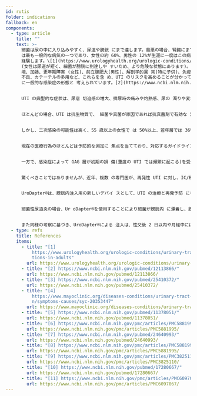 ```yaml
---
id: rutis
folder: indications
fallback: en
components:
  - type: article
    title: ""
    text: >-
      細菌は尿の中に入り込みやすく、尿道や膀胱 にまで達します。最悪の場合、腎臓にまで到 達することもあります。尿路感染症(UTI)
      は最も一般的な病気の一つであり、女性の約 60%、男性の 12%が生涯に一度はこの病気を
      経験します。\[1](https://www.urologyhealth.org/urologic-conditions/urinary-tract-infections-in-adults)
      (女性は尿道が短く、細菌が膀胱に到達しや すいため、より危険な状態にあります)。遺 伝(個人的な感受性)、性交時の不衛生な環
      境、加齢、更年期障害 (女性)、前立腺肥大(男性)、解剖学的異 常(特に子供)、免疫力の低下 (他の疾患による)、糖尿病のコントロール
      不良、カテーテルの多用など、これらを含 め、UTI のリスクを高めることが分かってい るいくつかの要因があります。UTI は二番目
      に一般的な感染症の形態と 考えられています。[2](https://www.ncbi.nlm.nih.gov/pubmed/12113866/)


      UTI の典型的な症状は、尿意 切迫感の増大、排尿時の痛みや灼熱感、尿の 濁りや変な臭い、尿に血が混じる、骨 盤の痛み(女性)などです。


      ほとんどの場合、UTI は抗生物質で、 細菌や真菌が原因であれば抗真菌剤で有効な 治療ができます。


      しかし、二次感染の可能性は高く、55 歳以上の女性で は 50%以上、若年層では 36%に上ります 。[3](https://www.ncbi.nlm.nih.gov/pubmed/25410372/) 再発性 UTI とは、12 ヶ月の間に 3 回以上、も しくは 6 ヶ月の間に 2 回の感染が認められる 状態です。


      現在の医療行為のほとんどは予防的な測定に 焦点を当てており、対応するガイドラインは 多くのインターネットの サイトに掲載されています。\[4](https://www.mayoclinic.org/diseases- conditions/urinary-tract-infection/symptoms- causes/syc-20353447)


      一方で、感染症によって GAG 層が初期の損 傷(重度の UTI では頻繁に起こる)を受ける ことにより、細菌が持続し、さらに感染症を 引き起こすことも想定されます。また、UTI の繰り返しが IC/BPS の原因の一つ であるという説もあります。[5](https://www.ncbi.nlm.nih.gov/pubmed/11378051/)


      驚くべきことではありませんが、近年、複数 の専門医が、再発性 UTI に対し、IC/BPS と同様の治療 法を提案し、GAG 層の完全性を回復させてい ます。これは膀胱注入法によって効果的に行 われています。 IC/BPS\[6](https://www.ncbi.nlm.nih.gov/pmc/articles/PMC5881 995/) の場合と同じ薬剤、すなわちヒア ルロン酸、コンドロイチン硫酸(ヨーロッパ )[7](https://www.ncbi.nlm.nih.gov/pubmed/24640993/)、ヘパリン(米国)\[8](https://www.ncbi.nlm.nih.gov/pmc/articles/PMC5881 995/) が使用されてい ます。一部の泌尿器科医は、膀胱内治療によ る GAG 層の補充に、再発性 UTI を予防する可 能性があることを示唆しています。\[9](https://www.ncbi.nlm.nih.gov/pmc/articles/PMC3825 110/)、[10](https://www.ncbi.nlm.nih.gov/pubmed/17280667/) 当然ながら、もうひとつの可能性は、 抗生物質の膀胱内注入で、\[11](https://www.ncbi.nlm.nih.gov/pmc/articles/PMC6097 067/) これは予防に 効果的な方法でもあり、もしくは 患者が侵襲性の低い(系統的な)薬物投与に 反応しない場合の感染症治療にもなります。


      UroDapter®は、膀胱内注入用の新しいデバイ スとして、UTI の治療と再発予防 にも役立つ可能性があります。非侵襲的な膀 胱内薬剤投与は、デバイス自体が感染の原因 になるかもしれないカテーテルに比べて、非 常に大きな利点を持っています。なお、UroDapter®の禁忌についても指摘しな ければなりません。


      細菌性尿道炎の場合、Ur oDapter®を使用することにより細菌が膀胱内 に漂着し、膀胱感染症を引き起こす可能性が あります。そのため、細菌感染で尿道が侵さ れている場合は、カテーテルを使用した方が 安全な注入方法となります。


      また同様の考察に基づき、UroDapter®による 注入は、性交後 2 日以内や月経中には実行 されるべきではありません。
  - type: refs
    title: References
    items:
      - title: "[1]
          https://www.urologyhealth.org/urologic-conditions/urinary-tract-infec\
          tions-in-adults"
        url: https://www.urologyhealth.org/urologic-conditions/urinary-tract-infections-in-adults
      - title: "[2] https://www.ncbi.nlm.nih.gov/pubmed/12113866/"
        url: https://www.ncbi.nlm.nih.gov/pubmed/12113866/
      - title: "[3] https://www.ncbi.nlm.nih.gov/pubmed/25410372/"
        url: https://www.ncbi.nlm.nih.gov/pubmed/25410372/
      - title: "[4]
          https://www.mayoclinic.org/diseases-conditions/urinary-tract-infectio\
          n/symptoms-causes/syc-20353447"
        url: https://www.mayoclinic.org/diseases-conditions/urinary-tract-infection/symptoms-causes/syc-20353447
      - title: "[5] https://www.ncbi.nlm.nih.gov/pubmed/11378051/"
        url: https://www.ncbi.nlm.nih.gov/pubmed/11378051/
      - title: "[6] https://www.ncbi.nlm.nih.gov/pmc/articles/PMC5881995/"
        url: https://www.ncbi.nlm.nih.gov/pmc/articles/PMC5881995/
      - title: "[7] https://www.ncbi.nlm.nih.gov/pubmed/24640993/"
        url: https://www.ncbi.nlm.nih.gov/pubmed/24640993/
      - title: "[8] https://www.ncbi.nlm.nih.gov/pmc/articles/PMC5881995/"
        url: https://www.ncbi.nlm.nih.gov/pmc/articles/PMC5881995/
      - title: "[9] https://www.ncbi.nlm.nih.gov/pmc/articles/PMC3825110/"
        url: https://www.ncbi.nlm.nih.gov/pmc/articles/PMC3825110/
      - title: "[10] https://www.ncbi.nlm.nih.gov/pubmed/17280667/"
        url: https://www.ncbi.nlm.nih.gov/pubmed/17280667/
      - title: "[11] https://www.ncbi.nlm.nih.gov/pmc/articles/PMC6097067/"
        url: https://www.ncbi.nlm.nih.gov/pmc/articles/PMC6097067/
---
```

